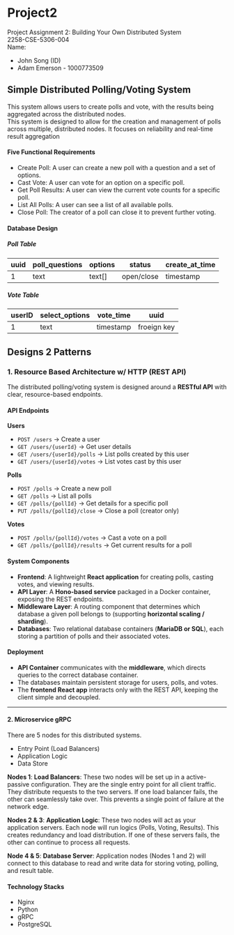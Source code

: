 # Project2
Project Assignment 2: Building Your Own Distributed System  
2258-CSE-5306-004  
Name:  
- John Song (ID)
- Adam Emerson - 1000773509


## Simple Distributed Polling/Voting System  
This system allows users to create polls and vote, with the results being aggregated across the distributed nodes.  
This system is designed to allow for the creation and management of polls across multiple, distributed nodes. It focuses on reliability and real-time result aggregation

#### Five Functional Requirements
- Create Poll: A user can create a new poll with a question and a set of options.
- Cast Vote: A user can vote for an option on a specific poll.
- Get Poll Results: A user can view the current vote counts for a specific poll.
- List All Polls: A user can see a list of all available polls.
- Close Poll: The creator of a poll can close it to prevent further voting.

#### Database Design 
##### Poll Table
|uuid|poll_questions|options|status|create_at_time|
|--|--|--|--|--|
1|text|text[]| open/close|timestamp|

##### Vote Table

|userID|select_options|vote_time| uuid|
|--|--|--|--|
1|text|timestamp| froeign key|



## Designs 2 Patterns 

### 1. Resource Based Architecture w/ HTTP (REST API)

The distributed polling/voting system is designed around a **RESTful API** with clear, resource-based endpoints.

#### **API Endpoints**

**Users**

* `POST /users` → Create a user
* `GET /users/{userId}` → Get user details
* `GET /users/{userId}/polls` → List polls created by this user
* `GET /users/{userId}/votes` → List votes cast by this user

**Polls**

* `POST /polls` → Create a new poll
* `GET /polls` → List all polls
* `GET /polls/{pollId}` → Get details for a specific poll
* `PUT /polls/{pollId}/close` → Close a poll (creator only)

**Votes**

* `POST /polls/{pollId}/votes` → Cast a vote on a poll
* `GET /polls/{pollId}/results` → Get current results for a poll

#### **System Components**

* **Frontend**: A lightweight **React application** for creating polls, casting votes, and viewing results.
* **API Layer**: A **Hono-based service** packaged in a Docker container, exposing the REST endpoints.
* **Middleware Layer**: A routing component that determines which database a given poll belongs to (supporting **horizontal scaling / sharding**).
* **Databases**: Two relational database containers (**MariaDB or SQL**), each storing a partition of polls and their associated votes.

#### **Deployment**

* **API Container** communicates with the **middleware**, which directs queries to the correct database container.
* The databases maintain persistent storage for users, polls, and votes.
* The **frontend React app** interacts only with the REST API, keeping the client simple and decoupled.

---

#### 2. Microservice gRPC 

There are 5 nodes for this distributed systems.  
- Entry Point (Load Balancers)
- Application Logic 
- Data Store


**Nodes 1**: **Load Balancers**: These two nodes will be set up in a active-passive configuration. They are the single entry point for all client traffic. They distribute requests to the two servers. If one load balancer fails, the other can seamlessly take over. This prevents a single point of failure at the network edge.

**Nodes 2 & 3**: **Application Logic**: These two nodes will act as your application servers. Each node will run logics (Polls, Voting, Results). This creates redundancy and load distribution. If one of these servers fails, the other can continue to process all requests.

**Node 4 & 5**: **Database Server**: Application nodes (Nodes 1 and 2) will connect to this database to read and write data for storing voting, polling, and result table.

#### Technology Stacks
- Nginx 
- Python 
- gRPC
- PostgreSQL  


